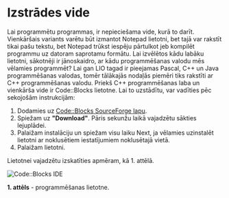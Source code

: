 # Izstrādes vide

Lai programmētu programmas, ir nepieciešama vide, kurā to darīt. Vienkāršais variants varētu būt izmantot Notepad lietotni, bet tajā var rakstīt tikai pašu tekstu, bet Notepad trūkst iespēju pārtulkot jeb kompilēt programmu uz datoram saprotamu formātu. Lai izvēlētos kādu labāku lietotni, sākotnēji ir jānoskaidro, ar kādu programmēšanas valodu mēs vēlamies programmēt? Lai gan LIO tagad ir pieejamas Pascal, C++ un Java programmēšanas valodas, tomēr tālākajās nodaļās piemēri tiks rakstīti ar C++ programmēšanas valodu. Priekš C++ programmēšanas laba un vienkārša vide ir Code::Blocks lietotne. Lai to uzstādītu, var vadīties pēc sekojošām instrukcijām:

1. Dodamies uz [Code::Blocks SourceForge lapu](http://sourceforge.net/projects/codeblocks/).
1. Spiežam uz **"Download"**. Pāris sekunžu laikā vajadzētu sākties lejuplādei.
1. Palaižam instalāciju un spiežam visu laiku Next, ja vēlamies uzinstalēt lietotni ar noklusētiem iestatījumiem noklusētajā vietā.
1. Palaižam lietotni.


Lietotnei vajadzētu izskatīties apmēram, kā 1. attēlā.

![Code::Blocks IDE](/media/theory/ide_details.png)


**1. attēls** - programmēšanas lietotne.
